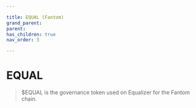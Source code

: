 ```yaml
---

title: EQUAL (Fantom)
grand_parent:
parent:
has_children: true
nav_order: 3

---
```


# EQUAL
> $EQUAL is the governance token used on Equalizer for the Fantom chain.
